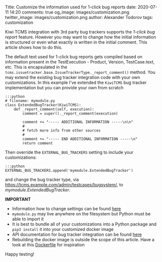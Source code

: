 Title: Customize the information used for 1-click bug reports
date: 2020-07-11 14:20
comments: true
og_image: images/customization.png
twitter_image: images/customization.png
author: Alexander Todorov
tags: customization

Kiwi TCMS integration with 3rd party bug trackers supports the
*1-click bug report* feature.
However you may want to change how the initial information is structured or
even what exactly is written in the initial comment. This article
shows how to do this.

The default text used for 1-click bug reports gets compiled based on
information present in the TestExecution - Product, Version, TestCase.text,
etc. This is encapsulated in the
`tcms.issuetracker.base.IssueTrackerType._report_comment()` method.
You may extend the existing bug tracker integration code
with your own customizations. In this example I've extended the
`KiwiTCMS` bug tracker implementation but you can provide your own from
scratch

    :::python
    # filename: mymodule.py
    class ExtendedBugTracker(KiwiTCMS):
        def _report_comment(self, execution):
            comment = super()._report_comment(execution)

            comment += "----- ADDITIONAL INFORMATION -----\n\n"
            #
            # fetch more info from other sources
            #
            comment += "----- END ADDITIONAL INFORMATION -----\n"
            return comment

Then override the `EXTERNAL_BUG_TRACKERS` setting to include your customizations:

    :::python
    EXTERNAL_BUG_TRACKERS.append('mymodule.ExtendedBugTracker')

and change the bug tracker type, via https://tcms.example.com/admin/testcases/bugsystem/,
to *mymodule.ExtendedBugTracker*.

**IMPORTANT**

- Information how to change settings can be found
  [here](https://kiwitcms.readthedocs.io/en/latest/installing_docker.html#customization)
- `mymodule.py` may live anywhere on the filesystem but Python must be
  able to import it
- It is best to bundle all of your customizations into a Python package and
  `pip3 install` it into your customized docker image
- API documentation for bug tracker integration can be found
  [here](https://kiwitcms.readthedocs.io/en/latest/modules/tcms.issuetracker.html)
- Rebuilding the docker image is outside the scope of this article. Have a look
  at this
  [Dockerfile](https://github.com/MrSenko/kiwitcms-enterprise/blob/master/Dockerfile)
  for inspiration


Happy testing!
